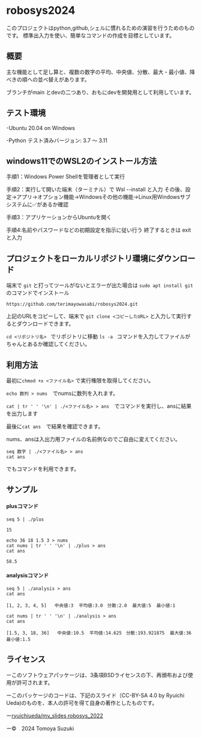 # robosys2024
このプロジェクトはpython,github,シェルに慣れるための演習を行うためのものです。
標準出入力を使い、簡単なコマンドの作成を目標としています。

## 概要
主な機能として足し算と、複数の数字の平均、中央値、分散、最大・最小値、降べきの順への並べ替えがあります。

ブランチがmain とdevの二つあり、おもにdevを開発用として利用しています。

## テスト環境
-Ubuntu 20.04 on Windows

-Python テスト済みバージョン: 3.7 ～ 3.11

## windows11でのWSL2のインストール方法
手順1：Windows Power Shellを管理者として実行

手順2：実行して開いた端末（ターミナル）で  Wsl --install  と入力
その後、設定→アプリ→オプション機能→Windowsその他の機能→Linux用Windowsサブシステムに✅があるか確認

手順3：アプリケーションからUbuntuを開く

手順4:名前やパスワードなどの初期設定を指示に従い行う
終了するときは  exit  と入力


## プロジェクトをローカルリポジトリ環境にダウンロード
端末で ` git ` と打ってツールがないとエラーが出た場合は ` sudo apt install git ` のコマンドでインストール

```
https://github.com/terimayowasabi/robosys2024.git
```

上記のURLをコピーして、端末で  `git clone <コピーしたURL>`  と入力して実行するとダウンロードできます。

`cd <リポジトリ名> ` でリポジトリに移動
`ls -a ` コマンドを入力してファイルがちゃんとあるか確認してください。


## 利用方法

最初に`chmod +x <ファイル名>`  で実行権限を取得してください。

`echo 数列 > nums`　でnumsに数列を入れます。

`cat | tr ' ' '\n' | ./<ファイル名> > ans`　でコマンドを実行し、ansに結果を出力します

最後に`cat ans`　で結果を確認できます。

nums、ansは入出力用ファイルの名前例なのでご自由に変えてください。

```
seq 数字 | ./<ファイル名> > ans
cat ans
```
でもコマンドを利用できます。

## サンプル

#### plusコマンド

`seq 5 | ./plus`

`15`

```
echo 36 18 1.5 3 > nums
cat nums | tr ' ' '\n' | ./plus > ans
cat ans
```
`58.5` 

#### analysisコマンド
```
seq 5 | ./analysis > ans
cat ans
```
`[1, 2, 3, 4, 5]   中央値:3  平均値:3.0　分散:2.0  最大値:5  最小値:1`

```  
cat nums | tr ' ' '\n' | ./analysis > ans
cat ans
```
`[1.5, 3, 18, 36]   中央値:10.5  平均値:14.625　分散:193.921875  最大値:36  最小値:1.5` 

## ライセンス

ーこのソフトウェアパッケージは、3条項BSDライセンスの下、再頒布および使用が許可されます。

ーこのパッケージのコードは、下記のスライド（CC-BY-SA 4.0 by Ryuichi Ueda)のものを、本人の許可を得て自身の著作としたものです。

  ー[ryuichiueda/my_slides robosys_2022](https://github.com/ryuichiueda/my_slides/tree/master/robosys_2022)

ー©　2024 Tomoya Suzuki
